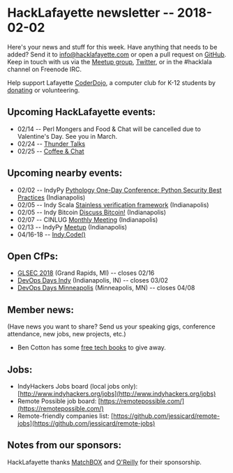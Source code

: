 # HackLafayette newsletter -- 2018-02-02

Here's your news and stuff for this week. Have anything that needs to be added? Send it to info@hacklafayette.com or open a pull request on [GitHub](https://github.com/hacklafayette/newsletter). Keep in touch with us via the [Meetup group](https://www.meetup.com/hacklafayette/), [Twitter](https://twitter.com/hacklafayette), or in the #hacklala channel on Freenode IRC.

Help support Lafayette [CoderDojo](http://www.greaterlafayettecommerce.com/greater-lafayette-coder-dojo), a computer club for K-12 students by [donating](https://www.generosity.com/education-fundraising/be-a-bit-in-our-byte) or volunteering.

## Upcoming HackLafayette events:
* 02/14 -- Perl Mongers and Food & Chat will be cancelled due to Valentine's Day. See you in March.
* 02/24 -- [Thunder Talks](https://www.meetup.com/hacklafayette/events/245535886/)
* 02/25 -- [Coffee & Chat](https://www.meetup.com/hacklafayette/events/pcmxklyxdbhc/)

## Upcoming nearby events:
* 02/02 -- IndyPy [Pythology One-Day Conference: Python Security Best Practices](https://www.meetup.com/indypy/events/243985616/) (Indianapolis)
* 02/05 -- Indy Scala [Stainless verification framework](https://www.meetup.com/IndyScala/events/245991732/) (Indianapolis)
* 02/05 -- Indy Bitcoin [Discuss Bitcoin!](https://www.meetup.com/IndyBitcoin/events/246299577/) (Indianapolis)
* 02/07 -- CINLUG [Monthly Meeting](https://www.meetup.com/IndyBitcoin/events/246299577/) (Indianapolis)
* 02/13 -- IndyPy [Meetup](https://www.meetup.com/indypy/events/245244442/) (Indianapolis)
* 04/16-18 -- [Indy.Code()](https://indycode.amegala.com/)

## Open CfPs:
* [GLSEC 2018](https://docs.google.com/forms/d/e/1FAIpQLSfa7S_fpEKjgNd3vhQ0r7-7JAN5v-lP2PBl1RRUN9-WyjUTZQ/viewform) (Grand Rapids, MI) -- closes 02/16
* [DevOps Days Indy](https://www.papercall.io/devopsdaysindy) (Indianapolis, IN) -- closes 03/02
* [DevOps Days Minneapolis](https://www.devopsdays.org/events/2018-minneapolis/propose/) (Minneapolis, MN) -- closes 04/08

## Member news:
(Have news you want to share? Send us your speaking gigs, conference attendance, new jobs, new projects, etc.)

* Ben Cotton has some [free tech books](https://www.meetup.com/hacklafayette/messages/boards/thread/51356503#131035916) to give away.

## Jobs:
* IndyHackers Jobs board (local jobs only): [http://www.indyhackers.org/jobs](http://www.indyhackers.org/jobs)
* Remote Possible job board: [https://remotepossible.com/](https://remotepossible.com/)
* Remote-friendly companies list: [https://github.com/jessicard/remote-jobs](https://github.com/jessicard/remote-jobs)

## Notes from our sponsors:

HackLafayette thanks [MatchBOX](http://matchboxstudio.org/) and [O'Reilly](http://www.oreilly.com/) for their sponsorship.
